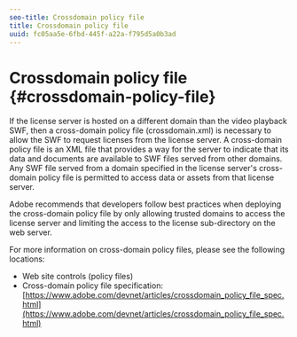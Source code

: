 ```yaml
---
seo-title: Crossdomain policy file
title: Crossdomain policy file
uuid: fc05aa5e-6fbd-445f-a22a-f795d5a0b3ad
---
```


# Crossdomain policy file {#crossdomain-policy-file}

If the license server is hosted on a different domain than the video playback SWF, then a cross-domain policy file (crossdomain.xml) is necessary to allow the SWF to request licenses from the license server. A cross-domain policy file is an XML file that provides a way for the server to indicate that its data and documents are available to SWF files served from other domains. Any SWF file served from a domain specified in the license server's cross-domain policy file is permitted to access data or assets from that license server.

Adobe recommends that developers follow best practices when deploying the cross-domain policy file by only allowing trusted domains to access the license server and limiting the access to the license sub-directory on the web server.

For more information on cross-domain policy files, please see the following locations:

* Web site controls (policy files)
* Cross-domain policy file specification: [https://www.adobe.com/devnet/articles/crossdomain_policy_file_spec.html](https://www.adobe.com/devnet/articles/crossdomain_policy_file_spec.html)

